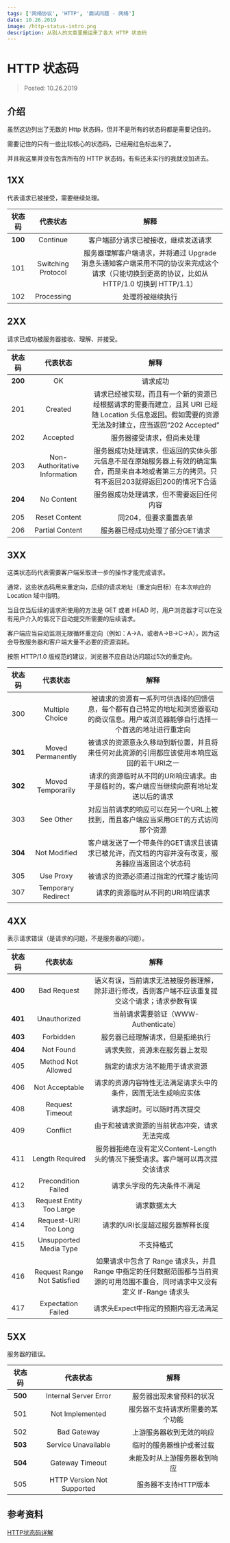 ```yaml
---
tags: ['网络协议', 'HTTP', '面试问题 - 网络']
date: 10.26.2019
image: /http-status-intro.png
description: 从别人的文章里搬运来了各大 HTTP 状态码
---
```


# HTTP 状态码

> Posted: 10.26.2019

<Tag />

## 介绍

虽然这边列出了无数的 Http 状态码，但并不是所有的状态码都是需要记住的。

需要记住的只有一些比较核心的状态码，已经用红色标出来了。

并且我这里并没有包含所有的 HTTP 状态码，有些还未实行的我就没加进去。

## 1XX

代表请求已被接受，需要继续处理。

| 状态码 | 代表状态 | 解释 |
| :---:| :---: | :---: |
| <span v-red>**100**</span> | Continue | 客户端部分请求已被接收，继续发送请求 |
| 101 | Switching Protocol | 服务器理解客户端请求，并将通过 Upgrade 消息头通知客户端采用不同的协议来完成这个请求（只能切换到更高的协议，比如从 HTTP/1.0 切换到 HTTP/1.1） |
| 102 | Processing | 处理将被继续执行 |

## 2XX

请求已成功被服务器接收、理解、并接受。

| 状态码 | 代表状态 | 解释 |
| :---:| :---: | :---: |
| <span v-red>**200**</span> | OK | 请求成功 | 
| 201 | Created | 请求已经被实现，而且有一个新的资源已经根据请求的需要而建立，且其 URI 已经随 Location 头信息返回。假如需要的资源无法及时建立，应当返回“202 Accepted” |
| 202 | Accepted | 服务器接受请求，但尚未处理 |
| 203 | Non-Authoritative Information | 服务器成功处理请求，但返回的实体头部元信息不是在原始服务器上有效的确定集合，而是来自本地或者第三方的拷贝。只有不返回203就得返回200的情况下合适|
| <span v-red>**204**</span> | No Content | 服务器成功处理请求，但不需要返回任何内容 |
| 205 | Reset Content | 同204，但要求重置表单 |
| 206 | Partial Content | 服务器已经成功处理了部分GET请求 |

## 3XX

这类状态码代表需要客户端采取进一步的操作才能完成请求。

通常，这些状态码用来重定向，后续的请求地址（重定向目标）在本次响应的 Location 域中指明。

当且仅当后续的请求所使用的方法是 GET 或者 HEAD 时，用户浏览器才可以在没有用户介入的情况下自动提交所需要的后续请求。

客户端应当自动监测无限循环重定向（例如：A->A，或者A->B->C->A），因为这会导致服务器和客户端大量不必要的资源消耗。

按照 HTTP/1.0 版规范的建议，浏览器不应自动访问超过5次的重定向。

| 状态码 | 代表状态 | 解释 |
| :---:| :---: | :---: |
| 300 | Multiple Choice | 被请求的资源有一系列可供选择的回馈信息，每个都有自己特定的地址和浏览器驱动的商议信息。用户或浏览器能够自行选择一个首选的地址进行重定向 |
| <span v-red>**301**</span> | Moved Permanently |  被请求的资源意永久移动到新位置，并且将来任何对此资源的引用都应该使用本响应返回的若干URI之一 |
| <span v-red>**302**</span> | Moved Temporarily | 请求的资源临时从不同的URI响应请求。由于是临时的，客户端应当继续向原有地址发送以后的请求 | 
| 303 | See Other | 对应当前请求的响应可以在另一个URL上被找到，而且客户端应当采用GET的方式访问那个资源 |
| <span v-red>**304**</span> | Not Modified | 客户端发送了一个带条件的GET请求且该请求已被允许，而文档的内容并没有改变，服务器应当返回这个状态码 | 
| 305 | Use Proxy | 被请求的资源必须通过指定的代理才能访问 |
| 307 | Temporary Redirect | 请求的资源临时从不同的URI响应请求 |

## 4XX

表示请求错误（是请求的问题，不是服务器的问题）。

| 状态码 | 代表状态 | 解释 |
| :---:| :---: | :---: |
| <span v-red>**400**</span> | Bad Request | 语义有误，当前请求无法被服务器理解，除非进行修改，否则客户端不应该重复提交这个请求；请求参数有误 |
| <span v-red>**401**</span> | Unauthorized | 当前请求需要验证（WWW-Authenticate） |
| <span v-red>**403**</span> | Forbidden | 服务器已经理解请求，但是拒绝执行 |
| <span v-red>**404**</span> | Not Found | 请求失败，资源未在服务器上发现 |
| 405 | Method Not Allowed | 指定的请求方法不能用于请求资源 |
| 406 | Not Acceptable | 请求的资源内容特性无法满足请求头中的条件，因而无法生成响应实体 |
| 408 | Request Timeout | 请求超时。可以随时再次提交 |
| 409 | Conflict | 由于和被请求资源的当前状态冲突，请求无法完成 |
| 411 | Length Required | 服务器拒绝在没有定义Content-Length头的情况下接受请求。客户端可以再次提交该请求 |
| 412 | Precondition Failed | 请求头字段的先决条件不满足 |
| 413 | Request Entity Too Large | 请求数据太大 |
| 414 | Request-URI Too Long | 请求的URI长度超过服务器解释长度 |
| 415 | Unsupported Media Type | 不支持格式 |
| 416 | Request Range Not Satisfied | 如果请求中包含了 Range 请求头，并且 Range 中指定的任何数据范围都与当前资源的可用范围不重合，同时请求中又没有定义 If-Range 请求头 |
| 417 | Expectation Failed | 请求头Expect中指定的预期内容无法满足 |

## 5XX

服务器的错误。

| 状态码 | 代表状态 | 解释 |
| :---:| :---: | :---: |
| <span v-red>**500**</span> | Internal Server Error | 服务器出现未曾预料的状况 |
| 501 | Not Implemented | 服务器不支持请求所需要的某个功能 |
| 502 | Bad Gateway |  上游服务器收到无效的响应 |
| <span v-red>**503**</span> | Service Unavailable | 临时的服务器维护或者过载 |
| <span v-red>**504**</span> | Gateway Timeout | 未能及时从上游服务器收到响应 |
| 505 | HTTP Version Not Supported | 服务器不支持HTTP版本 |


## 参考资料

[HTTP状态码详解](http://tool.oschina.net/commons?type=5)

<Disqus />
